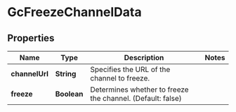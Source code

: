 

# GcFreezeChannelData


## Properties

| Name | Type | Description | Notes |
|------------ | ------------- | ------------- | -------------|
|**channelUrl** | **String** | Specifies the URL of the channel to freeze. |  |
|**freeze** | **Boolean** | Determines whether to freeze the channel. (Default: false) |  |



